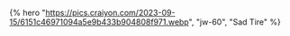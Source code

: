 ---
---

{% hero "https://pics.craiyon.com/2023-09-15/6151c46971094a5e9b433b904808f971.webp", "jw-60", "Sad Tire" %}
